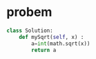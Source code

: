 # probem 

```py
class Solution:
    def mySqrt(self, x) :
        a=int(math.sqrt(x))
        return a

```
